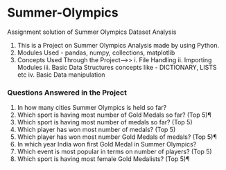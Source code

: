 # Summer-Olympics
Assignment solution of Summer Olympics Dataset Analysis

1. This is a Project on Summer Olympics Analysis made by using Python.
2. Modules Used - pandas, numpy, collections, matplotlib
3. Concepts Used Through the Project-->>
i.  File Handling
ii.  Importing Modules
iii.  Basic Data Structures concepts like - DICTIONARY, LISTS etc
iv.  Basic Data manipulation
### Questions Answered in the Project
1. In how many cities Summer Olympics is held so far?
2. Which sport is having most number of Gold Medals so far? (Top 5)¶
3. Which sport is having most number of medals so far? (Top 5)
4. Which player has won most number of medals? (Top 5)
5. Which player has won most number Gold Medals of medals? (Top 5)¶
6. In which year India won first Gold Medal in Summer Olympics?
7. Which event is most popular in terms on number of players? (Top 5)
8. Which sport is having most female Gold Medalists? (Top 5)¶
